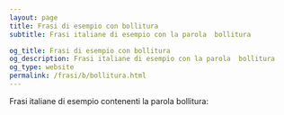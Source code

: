 ```yaml
---
layout: page
title: Frasi di esempio con bollitura 
subtitle: Frasi italiane di esempio con la parola  bollitura

og_title: Frasi di esempio con bollitura 
og_description: Frasi italiane di esempio con la parola  bollitura
og_type: website
permalink: /frasi/b/bollitura.html
---
```


Frasi italiane di esempio contenenti la parola bollitura:


